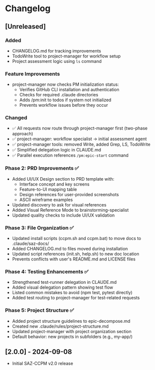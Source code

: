 # Changelog

## [Unreleased]

### Added
- CHANGELOG.md for tracking improvements
- TodoWrite tool to project-manager for workflow setup
- Project assessment logic using `ls` command

### Feature Improvements
- project-manager now checks PM initialization status:
  - Verifies GitHub CLI installation and authentication
  - Checks for required .claude directories
  - Adds /pm:init to todos if system not initialized
  - Prevents workflow issues before they occur

### Changed
- ✅ All requests now route through project-manager first (two-phase approach)
- ✅ project-manager: workflow specialist → initial assessment agent
- ✅ project-manager tools: removed Write, added Grep, LS, TodoWrite
- ✅ Simplified delegation logic in CLAUDE.md
- ✅ Parallel execution references `/pm:epic-start` command

### Phase 2: PRD Improvements ✅
- Added UI/UX Design section to PRD template with:
  - Interface concept and key screens
  - Feature-to-UI mapping table
  - Design references for user-provided screenshots
  - ASCII wireframe examples
- Updated discovery to ask for visual references
- Added Visual Reference Mode to brainstorming-specialist
- Updated quality checks to include UI/UX validation

### Phase 3: File Organization ✅
- Updated install scripts (ccpm.sh and ccpm.bat) to move docs to .claude/saz-docs/
- Added CHANGELOG.md to files moved during installation
- Updated script references (init.sh, help.sh) to new doc location
- Prevents conflicts with user's README.md and LICENSE files

### Phase 4: Testing Enhancements ✅
- Strengthened test-runner delegation in CLAUDE.md
- Added visual delegation pattern showing test flow
- Listed common mistakes to avoid (npm test, pytest directly)
- Added test routing to project-manager for test-related requests

### Phase 5: Project Structure ✅
- Added project structure guidelines to epic-decompose.md
- Created new .claude/rules/project-structure.md
- Updated project-manager with project organization section
- Default behavior: new projects in subfolders (e.g., my-app/)

## [2.0.0] - 2024-09-08
- Initial SAZ-CCPM v2.0 release